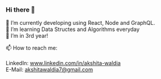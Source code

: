### Hi there 👋

🔭 I’m currently developing using React, Node and GraphQL. <br />
🌱 I’m learning Data Structes and Algorithms everyday  
👯 I’m in 3rd year!

📫 How to reach me: <br />  
  LinkedIn: www.linkedin.com/in/akshita-waldia <br />
  E-Mail: akshitawaldia7@gmail.com <br />

